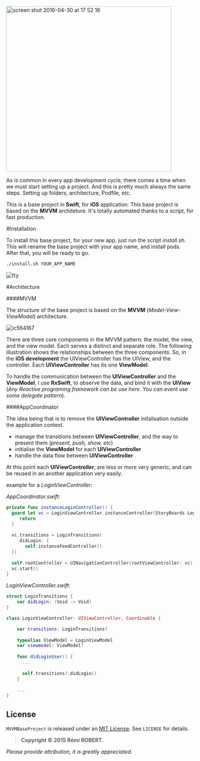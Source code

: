 <img width="444" alt="screen shot 2016-04-30 at 17 52 16" src="https://cloud.githubusercontent.com/assets/3276768/14935221/65cda908-0efc-11e6-993c-6bca57faeb62.png">

As is common in every app development cycle, there comes a time when we must start setting up a project. And this is pretty much always the same steps. Setting up folders, architecture, Podfile, etc.

This is a base project in **Swift**, for **iOS** application. This base project is based on the **MVVM** architeture. It's totally automated thanks to a script, for fast production.

#Installation

To install this base project, for your new app, just run the script *install.sh*. This will rename the base project with your app name, and install pods. After that, you will be ready to go.

```sh
./install.sh YOUR_APP_NAME
```

![tty](https://cloud.githubusercontent.com/assets/3276768/14935252/5b072566-0efd-11e6-9842-28ae8d7ace0e.gif)

#Architecture

####MVVM

The structure of the base project is based on the **MVVM** (*Model-View-ViewModel*) architecture.

![ic564167](https://cloud.githubusercontent.com/assets/3276768/14935286/4cc0b0f2-0efe-11e6-93b0-1e639a3d659a.png)


There are three core components in the MVVM pattern: the model, the view, and the view model. Each serves a distinct and separate role. The following illustration shows the relationships between the three components.
So, in the **iOS development** the UIViewController has the UIView, and the controller. Each **UIViewController** has its one **ViewModel**.

To handle the communication between the **UIViewController** and the **ViewModel**, I use **RxSwift**, to observe the data, and bind it with the **UIView** (*Any Reactive programing framework can be use here. You can event use some delegate pattern*).

####AppCoordinator

The idea being that is to remove the **UIViewController** initalisation outside the application context.

 - manage the transitions between **UIViewController**, and the way to present them (*present, push, show, etc*)
 - initialise the **ViewModel** for each **UIViewController**
 - handle the data flow between **UIViewController**

At this point each **UIViewController**, are less or more very generic, and can be reused in an another application very easily.

example for a *LoginViewController*:

*AppCoordinator.swift*:
```swift
private func instanceLoginController() {
  guard let vc = LoginViewController.instanceController(StoryBoards.Login) as? LoginViewController else {
     return
  }
  
  vc.transitions = LoginTransitions(
     didLogin: {
       self.instanceFeedController()
  })
  
  self.rootController = UINavigationController(rootViewController: vc)
  vc.start()
}
```

*LoginViewController.swift*:
```swift
struct LoginTransitions {
    var didLogin: (Void -> Void)
}

class LoginViewController: UIViewController, Coordinable {

    var transitions: LoginTransitions?
 
    typealias ViewModel = LoginViewModel
    var viewmodel: ViewModel?
 
    func didLoginUser() {
      ...
  
      self.transitions?.didLogin()
    }
 
    ...
}
```

## License

`MVVMBaseProject` is released under an [MIT License][mitLink]. See `LICENSE` for details.

>**Copyright &copy; 2015 Rémi ROBERT.**

*Please provide attribution, it is greatly appreciated.*

[mitLink]:http://opensource.org/licenses/MIT
